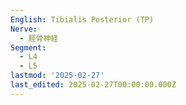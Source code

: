```yaml
---
English: Tibialis Posterior (TP)
Nerve:
  - 脛骨神経
Segment:
  - L4
  - L5
lastmod: '2025-02-27'
last_edited: 2025-02-27T00:00:00.000Z
---
```




